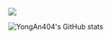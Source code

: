![](https://count.getloli.com/get/@yongan404?theme=rule34)

![YongAn404's GitHub stats](https://github-readme-stats.vercel.app/api?username=YongAn404&show_icons=true&theme=tokyonight)
